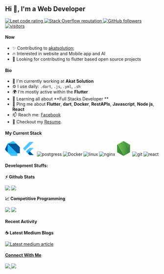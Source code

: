 ## Hi 👋, I'm a Web Developer

<p align="left">
  <a href="https://leetcode.com/problems/roman-to-integer/">
    <img src="https://cp-logo.vercel.app/leetcode/sudiptob2" alt="Leet code rating" />
  </a>
  <a href="https://stackoverflow.com/users/16656515/lien-teng">
    <img alt="Stack Overflow reputation" src="https://img.shields.io/stackexchange/stackoverflow/r/5921662?color=orange&label=reputation&logo=stackoverflow">
  </a>
  <a href="https://github.com/lienteng?tab=followers">
    <img alt="GitHub followers" src="https://img.shields.io/github/followers/sudiptob2?color=green&logo=github">
  </a>
  <a href="https://github.com/lienteng">
    <img src="https://komarev.com/ghpvc/?username=sudiptob2" alt="visitors" />
  </a>

</p>

#### Now

- ✨ Contributing to [akatsolution](http://akatsolution.com/en/index.php?d=index);
- :fire: Interested in website and Mobile app and AI
- :calendar: Looking for contributing to flutter based open source projects 

#### Bio

- 🏢 I'm currently working at **Akat Solution**
- ⚙️ I use daily: `.dart`, `.js`, `.yml`, `.sh`
- 🌍 I'm mostly active within the **Flutter**
- 🌱 Learning all about **Full Stacks Developer **
- 💬 Ping me about **Flutter**, **dart**, **Docker**, **RestAPIs**, **Javascript**, **Node js**, **React**
- 📫 Reach me: [Facebook](https://www.facebook.com/abang.teng/)
- 📝 Checkout my [Resume](files/resume.pdf).

#### My Current Stack

<img height="48" src="image/dart-programming-language-icon.svg" alt="Dart"> <img height="48" src="image/1_5-aoK8IBmXve5whBQM90GA.png" alt="Flutter"> <img height="48" src="https://github.com/sudiptob2/sudiptob2/blob/main/img/postgresql-original.svg" alt="postgress"> <img height="48" src="img/docker-original.svg" alt="Docker"> <img height="48" src="img/linux-original.svg" alt="linux"> <img height="48" src="img/nginx-original.svg" alt="nginx"> <img height="48" src="image/node-js.png" alt="Node JS"> <img height="48" src="img/git-original.svg" alt="git"> <img height="48" src="img/react-original.svg" alt="react">

#### Development Stuffs:

<b>⚡ Github Stats</b>
<p float="left">
<img height="180em" src="https://github-readme-stats.vercel.app/api?username=lienteng&show_icons=true&hide_border=true&&count_private=true&include_all_commits=true" /> 
<img height="180em" src="https://github-readme-stats.vercel.app/api/top-langs/?username=sudiptob2&show_icons=true&hide_border=true&layout=compact&langs_count=8"/>
</p>

<b>&#128200; Competitive Programming</b>
<p float="left">
<img height="273em" src="https://leetcard.jacoblin.cool/sudiptob2?theme=light&font=Karma&ext=contest" />
<img height="280em" src="https://raw.githubusercontent.com/sudiptob2/cf-stats/main/output/light_card.svg" />
</p>

#### Recent Activity

<p><b> &#9749; Latest Medium Blogs</b></p>

<a target="_blank" href="https://github-readme-medium-recent-article.vercel.app/medium/@sudiptob2/0"><img src="https://github-readme-medium-recent-article.vercel.app/medium/@sudiptob2/0" alt="Latest medium article">


#### Connect With Me

<p left="center">
<a href="https://twitter.com/lienteng_xang">
  <img src="https://img.shields.io/badge/twitter-%231DA1F2.svg?&style=for-the-badge&logo=twitter&logoColor=white" height=25>
</a> 
<a href="https://www.facebook.com/abang.teng">
  <img src="https://img.shields.io/badge/Facebook-1877F2?style=for-the-badge&logo=facebook&logoColor=white" height=25>
</a>
</p>
